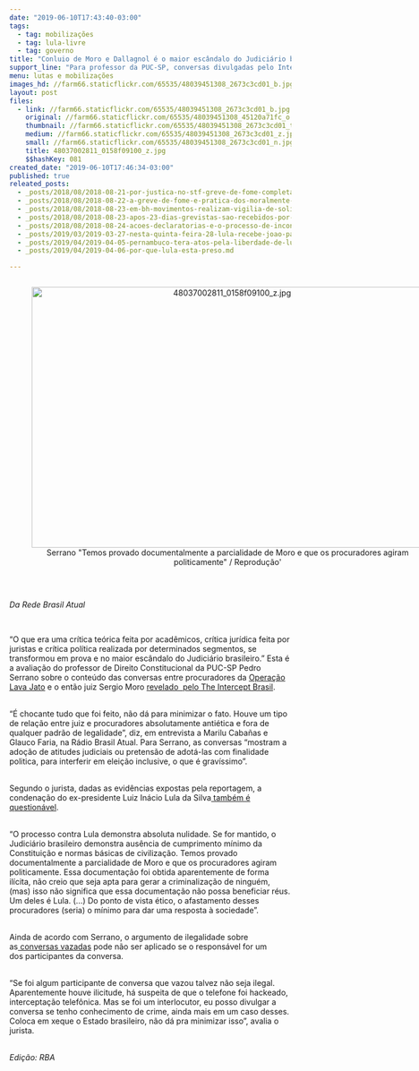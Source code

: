 ```yaml
---
date: "2019-06-10T17:43:40-03:00"
tags:
  - tag: mobilizações
  - tag: lula-livre
  - tag: governo
title: "Conluio de Moro e Dallagnol é o maior escândalo do Judiciário brasileiro, diz jurista\n"
support_line: "Para professor da PUC-SP, conversas divulgadas pelo Intercept levam à \"absoluta nulidade\" do processo contra Lula\n"
menu: lutas e mobilizações
images_hd: //farm66.staticflickr.com/65535/48039451308_2673c3cd01_b.jpg
layout: post
files:
  - link: //farm66.staticflickr.com/65535/48039451308_2673c3cd01_b.jpg
    original: //farm66.staticflickr.com/65535/48039451308_45120a71fc_o.jpg
    thumbnail: //farm66.staticflickr.com/65535/48039451308_2673c3cd01_t.jpg
    medium: //farm66.staticflickr.com/65535/48039451308_2673c3cd01_z.jpg
    small: //farm66.staticflickr.com/65535/48039451308_2673c3cd01_n.jpg
    title: 48037002811_0158f09100_z.jpg
    $$hashKey: 081
created_date: "2019-06-10T17:46:34-03:00"
published: true
releated_posts:
  - _posts/2018/08/2018-08-21-por-justica-no-stf-greve-de-fome-completa-22-dias.md
  - _posts/2018/08/2018-08-22-a-greve-de-fome-e-pratica-dos-moralmente-grandes.md
  - _posts/2018/08/2018-08-23-em-bh-movimentos-realizam-vigilia-de-solidariedade-a-greve-de-fome.md
  - _posts/2018/08/2018-08-23-apos-23-dias-grevistas-sao-recebidos-por-rosa-weber.md
  - _posts/2018/08/2018-08-24-acoes-declaratorias-e-o-processo-de-inconstitucionalidade.md
  - _posts/2019/03/2019-03-27-nesta-quinta-feira-28-lula-recebe-joao-paulo-rodrigues-da-direcao-nacional-do-mst.md
  - _posts/2019/04/2019-04-05-pernambuco-tera-atos-pela-liberdade-de-lula.md
  - _posts/2019/04/2019-04-06-por-que-lula-esta-preso.md

---
```

<div style="text-align:center">
<figure class="image" style="display:inline-block"><img alt="48037002811_0158f09100_z.jpg" height="466" src="//farm66.staticflickr.com/65535/48039451308_2673c3cd01_b.jpg" width="700" />
<figcaption>Serrano &quot;Temos provado documentalmente a parcialidade de Moro e que os procuradores agiram politicamente&quot; / Reprodu&ccedil;&atilde;o&#39;</figcaption>
</figure>
</div>

<p>&nbsp;</p>

<p><em>Da Rede Brasil Atual&nbsp;</em></p>

<p>&nbsp;</p>

<p>&ldquo;O que era uma cr&iacute;tica te&oacute;rica feita por acad&ecirc;micos, cr&iacute;tica jur&iacute;dica feita por juristas&nbsp;e cr&iacute;tica pol&iacute;tica realizada por determinados segmentos, se transformou em prova e no maior esc&acirc;ndalo do Judici&aacute;rio brasileiro.&rdquo; Esta &eacute; a avalia&ccedil;&atilde;o do professor de Direito Constitucional da PUC-SP Pedro Serrano sobre o conte&uacute;do das conversas entre procuradores da&nbsp;<a href="https://www.redebrasilatual.com.br/politica/2019/06/globo-demora-repercutir-intercept-moro-dallagnol-falta-etica/" rel="noopener" target="_blank">Opera&ccedil;&atilde;o Lava Jato</a>&nbsp;e o ent&atilde;o juiz Sergio Moro&nbsp;<a href="https://www.redebrasilatual.com.br/destaques/2019/06/chats-privados-entre-dallagnol-e-moro-sao-revelados-pelo-the-intercept/" rel="noopener" target="_blank">revelado&nbsp; pelo&nbsp;The Intercept Brasil</a>.</p>

<p><br />
&ldquo;&Eacute; chocante tudo que foi feito, n&atilde;o d&aacute; para minimizar o fato. Houve um tipo de rela&ccedil;&atilde;o entre juiz e procuradores absolutamente anti&eacute;tica e fora de qualquer padr&atilde;o de legalidade&rdquo;, diz, em entrevista a Marilu Caba&ntilde;as e Glauco Faria, na&nbsp;R&aacute;dio Brasil Atual. Para Serrano, as conversas &ldquo;mostram a ado&ccedil;&atilde;o de atitudes judiciais ou pretens&atilde;o de adot&aacute;-las com finalidade politica, para interferir em elei&ccedil;&atilde;o inclusive, o que &eacute; grav&iacute;ssimo&rdquo;.</p>

<p><br />
Segundo o jurista, dadas as evid&ecirc;ncias expostas pela reportagem, a condena&ccedil;&atilde;o do ex-presidente Luiz In&aacute;cio Lula da Silva<a href="https://www.redebrasilatual.com.br/destaques/2019/06/ninguem-pode-ter-duvida-de-que-os-processos-contra-o-ex-presidente-lula-estao-corrompidos-diz-zanin/" rel="noopener" target="_blank">&nbsp;tamb&eacute;m &eacute; question&aacute;vel</a>.&nbsp;</p>

<p><br />
&ldquo;O processo contra Lula demonstra absoluta nulidade. Se for mantido, o Judici&aacute;rio brasileiro demonstra aus&ecirc;ncia de cumprimento m&iacute;nimo da Constitui&ccedil;&atilde;o e normas b&aacute;sicas de civiliza&ccedil;&atilde;o. Temos provado documentalmente a parcialidade de Moro e que os procuradores agiram politicamente. Essa documenta&ccedil;&atilde;o foi obtida aparentemente de forma il&iacute;cita, n&atilde;o creio que seja apta para gerar a criminaliza&ccedil;&atilde;o de ningu&eacute;m, (mas) isso n&atilde;o significa que essa documenta&ccedil;&atilde;o n&atilde;o possa beneficiar r&eacute;us. Um deles &eacute; Lula. (&hellip;) Do ponto de vista &eacute;tico, o afastamento desses procuradores (seria)&nbsp;o m&iacute;nimo para dar uma resposta &agrave; sociedade&rdquo;.</p>

<p><br />
Ainda de acordo com Serrano, o argumento de ilegalidade sobre as<a href="https://www.redebrasilatual.com.br/politica/2019/06/reacao-de-procuradores-comprova-veracidade-das-reportagens-do-intercept-diz-editor/" rel="noopener" target="_blank">&nbsp;conversas vazadas</a>&nbsp;pode n&atilde;o ser aplicado se o respons&aacute;vel&nbsp;for um dos&nbsp;participantes da conversa.&nbsp;</p>

<p><br />
&ldquo;Se foi algum participante de conversa que vazou talvez n&atilde;o seja ilegal. Aparentemente houve ilicitude, h&aacute; suspeita de que o telefone foi hackeado, intercepta&ccedil;&atilde;o telef&ocirc;nica. Mas se foi um interlocutor, eu posso divulgar a conversa se tenho conhecimento de crime, ainda mais em um caso desses. Coloca em xeque o Estado brasileiro, n&atilde;o d&aacute; pra minimizar isso&rdquo;, avalia o jurista.</p>

<p><br />
<em>Edi&ccedil;&atilde;o: RBA</em></p>

